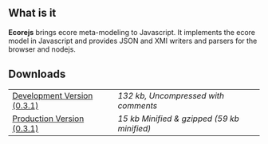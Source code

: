 <section>

# What is it

**Ecorejs** brings ecore meta-modeling to Javascript. It implements the ecore model in Javascript and provides
JSON and XMI writers and parsers for the browser and nodejs.

</section>

<section>

# Downloads

<table>
<tbody><tr>
<td><a href="https://raw.github.com/ghillairet/ecore.js/master/dist/ecore.js">Development Version (0.3.1)</a></td>
<td><i>132 kb, Uncompressed with comments</i></td>
</tr>
<tr>
<td><a href="https://raw.github.com/ghillairet/ecore.js/master/dist/ecore.min.js">Production Version (0.3.1)</a></td>
<td><i>15 kb Minified & gzipped (59 kb minified)</i></td>
</tr>
</tbody>
</table>

</section>
